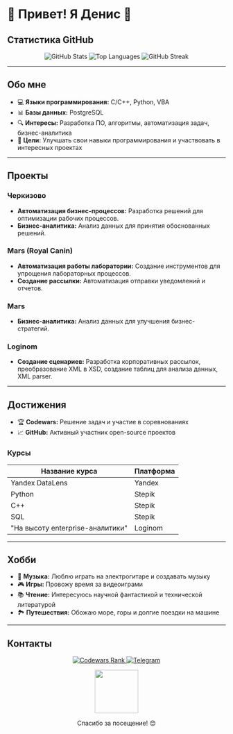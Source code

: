 # 👋 Привет! Я Денис 👋

## Статистика GitHub

<p align="center">
  <img src="https://github-readme-stats.vercel.app/api?username=Velial-squaB-Denisco&show_icons=true&theme=dark&bg_color=000000&title_color=ffffff&text_color=ffffff&icon_color=ff0000" alt="GitHub Stats" />
  <img src="https://github-readme-stats.vercel.app/api/top-langs/?username=Velial-squaB-Denisco&layout=compact&theme=dark&bg_color=000000&title_color=ffffff&text_color=ffffff&icon_color=ff0000" alt="Top Languages" />
  <img src="https://github-readme-streak-stats.herokuapp.com/?user=Velial-squaB-Denisco&theme=dark&bg_color=000000&title_color=ffffff&text_color=ffffff&icon_color=ff0000" alt="GitHub Streak" />
</p>

---

## Обо мне

- 💻 **Языки программирования:** C/C++, Python, VBA
- 📊 **Базы данных:** PostgreSQL
- 🔍 **Интересы:** Разработка ПО, алгоритмы, автоматизация задач, бизнес-аналитика
- 🎯 **Цели:** Улучшать свои навыки программирования и участвовать в интересных проектах

---

## Проекты

### Черкизово
- **Автоматизация бизнес-процессов:** Разработка решений для оптимизации рабочих процессов.
- **Бизнес-аналитика:** Анализ данных для принятия обоснованных решений.

### Mars (Royal Canin)
- **Автоматизация работы лаборатории:** Создание инструментов для упрощения лабораторных процессов.
- **Создание рассылки:** Автоматизация отправки уведомлений и отчетов.

### Mars
- **Бизнес-аналитика:** Анализ данных для улучшения бизнес-стратегий.

### Loginom
- **Создание сценариев:** Разработка корпоративных рассылок, преобразование XML в XSD, создание таблиц для анализа данных, XML parser.

---

## Достижения

- 🏆 **Codewars:** Решение задач и участие в соревнованиях
- 📈 **GitHub:** Активный участник open-source проектов

### Курсы

| Название курса                      | Платформа  |
|-------------------------------------|------------|
| Yandex DataLens                     | Yandex     |
| Python                              | Stepik     |
| C++                                 | Stepik     |
| SQL                                 | Stepik     |
| "На высоту enterprise-аналитики"   | Loginom    |

---

## Хобби

- 🎸 **Музыка:** Люблю играть на электрогитаре и создавать музыку
- 🎮 **Игры:** Провожу время за видеоиграми
- 📚 **Чтение:** Интересуюсь научной фантастикой и технической литературой
- 🏞️ **Путешествия:** Обожаю море, горы и долгие поездки на машине

---

## Контакты

<p align="center">
  <a href="https://www.codewars.com/users/ppoi42477@gmail.com">
    <img src="https://www.codewars.com/users/ppoi42477@gmail.com/badges/small" alt="Codewars Rank" />
  </a>
  <a href="https://t.me/denis290804">
    <img src="https://img.shields.io/badge/Telegram-Связаться-blue?style=flat-square&logo=telegram&logoColor=white" alt="Telegram" />
  </a>
</p>

<p align="center">
  <img src="https://media.giphy.com/media/LmNwrBhejkK9EFP504/giphy.gif" width="100"/>
</p>

<p align="center">
  Спасибо за посещение! 😊
</p>
